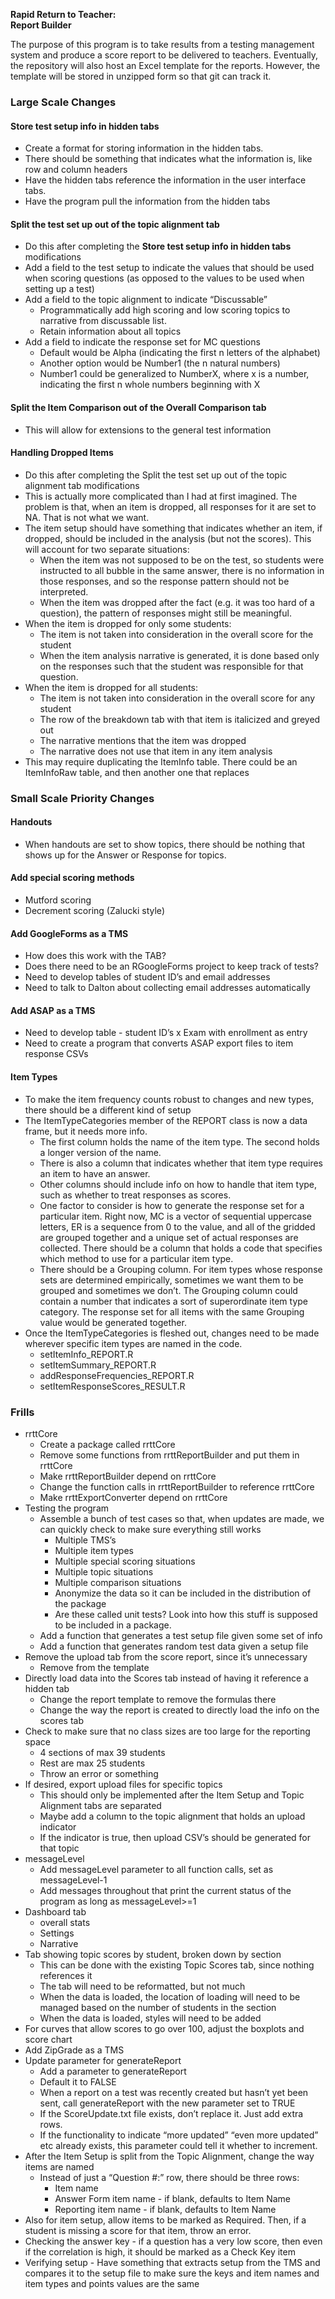 **Rapid Return to Teacher:**  
**Report Builder**


The purpose of this program is to take results from a testing management system and produce a score report to be delivered to teachers.
Eventually, the repository will also host an Excel template for the reports.
However, the template will be stored in unzipped form so that git can track it.

### Large Scale Changes
#### Store test setup info in hidden tabs
* Create a format for storing information in the hidden tabs.
* There should be something that indicates what the information is, like row and column headers
* Have the hidden tabs reference the information in the user interface tabs.
* Have the program pull the information from the hidden tabs
#### Split the test set up out of the topic alignment tab
* Do this after completing the **Store test setup info in hidden tabs** modifications
* Add a field to the test setup to indicate the values that should be used when scoring questions (as opposed to the values to be used when setting up a test)
* Add a field to the topic alignment to indicate “Discussable”
	* Programmatically add high scoring and low scoring topics to narrative from discussable list.
	* Retain information about all topics
* Add a field to indicate the response set for MC questions
	* Default would be Alpha (indicating the first n letters of the alphabet)
	* Another option would be Number1 (the n natural numbers)
	* Number1 could be generalized to NumberX, where x is a number, indicating the first n whole numbers beginning with X
#### Split the Item Comparison out of the Overall Comparison tab
* This will allow for extensions to the general test information
#### Handling Dropped Items
* Do this after completing the Split the test set up out of the topic alignment tab modifications
* This is actually more complicated than I had at first imagined.  The problem is that, when an item is dropped, all responses for it are set to NA.  That is not what we want.  
* The item setup should have something that indicates whether an item, if dropped, should be included in the analysis (but not the scores).  This will account for two separate situations:
	* When the item was not supposed to be on the test, so students were instructed to all bubble in the same answer, there is no information in those responses, and so the response pattern should not be interpreted.
	* When the item was dropped after the fact (e.g. it was too hard of a question), the pattern of responses might still be meaningful.
* When the item is dropped for only some students:
	* The item is not taken into consideration in the overall score for the student
	* When the item analysis narrative is generated, it is done based only on the responses such that the student was responsible for that question. 
* When the item is dropped for all students:
	* The item is not taken into consideration in the overall score for any student
	* The row of the breakdown tab with that item is italicized and greyed out
	* The narrative mentions that the item was dropped
	* The narrative does not use that item in any item analysis
* This may require duplicating the ItemInfo table.  There could be an ItemInfoRaw table, and then another one that replaces 

### Small Scale Priority Changes
#### Handouts
* When handouts are set to show topics, there should be nothing that shows up for the Answer or Response for topics.
#### Add special scoring methods
* Mutford scoring
* Decrement scoring (Zalucki style)
#### Add GoogleForms as a TMS
* How does this work with the TAB?
* Does there need to be an RGoogleForms project to keep track of tests?
* Need to develop tables of student ID’s and email addresses
* Need to talk to Dalton about collecting email addresses automatically
#### Add ASAP as a TMS
* Need to develop table - student ID’s x Exam with enrollment as entry
* Need to create a program that converts ASAP export files to item response CSVs
#### Item Types
* To make the item frequency counts robust to changes and new types, there should be a different kind of setup
* The ItemTypeCategories member of the REPORT class is now a data frame, but it needs more info.
	* The first column holds the name of the item type.  The second holds a longer version of the name.
	* There is also a column that indicates whether that item type requires an item to have an answer.
	* Other columns should include info on how to handle that item type, such as whether to treat responses as scores.
	* One factor to consider is how to generate the response set for a particular item.  Right now, MC is a vector of sequential uppercase letters, ER is a sequence from 0 to the value, and all of the gridded are grouped together and a unique set of actual responses are collected.  There should be a column that holds a code that specifies which method to use for a particular item type.
	* There should be a Grouping column.  For item types whose response sets are determined empirically, sometimes we want them to be grouped and sometimes we don’t.  The Grouping column could contain a number that indicates a sort of superordinate item type category.  The response set for all items with the same Grouping value would be generated together.
* Once the ItemTypeCategories is fleshed out, changes need to be made wherever specific item types are named in the code.
	* setItemInfo_REPORT.R
	* setItemSummary_REPORT.R
	* addResponseFrequencies_REPORT.R
	* setItemResponseScores_RESULT.R

### Frills
* rrttCore
	* Create a package called rrttCore
	* Remove some functions from rrttReportBuilder and put them in rrttCore
	* Make rrttReportBuilder depend on rrttCore
	* Change the function calls in rrttReportBuilder to reference rrttCore
	* Make rrttExportConverter depend on rrttCore
* Testing the program
	* Assemble a bunch of test cases so that, when updates are made, we can quickly check to make sure everything still works
		* Multiple TMS’s
		* Multiple item types
		* Multiple special scoring situations
		* Multiple topic situations
		* Multiple comparison situations
		* Anonymize the data so it can be included in the distribution of the package
		* Are these called unit tests?  Look into how this stuff is supposed to be included in a package.
	* Add a function that generates a test setup file given some set of info
	* Add a function that generates random test data given a setup file
* Remove the upload tab from the score report, since it’s unnecessary
	* Remove from the template
* Directly load data into the Scores tab instead of having it reference a hidden tab
	* Change the report template to remove the formulas there
	* Change the way the report is created to directly load the info on the scores tab
* Check to make sure that no class sizes are too large for the reporting space
	* 4 sections of max 39 students
	* Rest are max 25 students
	* Throw an error or something
* If desired, export upload files for specific topics
	* This should only be implemented after the Item Setup and Topic Alignment tabs are separated
	* Maybe add a column to the topic alignment that holds an upload indicator
	* If the indicator is true, then upload CSV’s should be generated for that topic
* messageLevel
	* Add messageLevel parameter to all function calls, set as messageLevel-1
	* Add messages throughout that print the current status of the program as long as messageLevel>=1
* Dashboard tab
	* overall stats
	* Settings
	* Narrative
* Tab showing topic scores by student, broken down by section
	* This can be done with the existing Topic Scores tab, since nothing references it
	* The tab will need to be reformatted, but not much
	* When the data is loaded, the location of loading will need to be managed based on the number of students in the section
	* When the data is loaded, styles will need to be added
* For curves that allow scores to go over 100, adjust the boxplots and score chart
* Add ZipGrade as a TMS
* Update parameter for generateReport
	* Add a parameter to generateReport
	* Default it to FALSE
	* When a report on a test was recently created but hasn’t yet been sent, call generateReport with the new parameter set to TRUE
	* If the ScoreUpdate.txt file exists, don’t replace it.  Just add extra rows.
	* If the functionality to indicate “more updated” “even more updated” etc already exists, this parameter could tell it whether to increment. 
* After the Item Setup is split from the Topic Alignment, change the way items are named
	* Instead of just a “Question #:” row, there should be three rows: 
		* Item name
		* Answer Form item name - if blank, defaults to Item Name
		* Reporting item name - if blank, defaults to Item Name
* Also for item setup, allow items to be marked as Required.  Then, if a student is missing a score for that item, throw an error.
* Checking the answer key - if a question has a very low score, then even if the correlation is high, it should be marked as a Check Key item
* Verifying setup - Have something that extracts setup from the TMS and compares it to the setup file to make sure the keys and item names and item types and points values are the same
